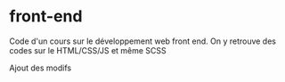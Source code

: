 # front-end

Code d'un cours sur le développement web front end.
On y retrouve des codes sur le HTML/CSS/JS et même SCSS

Ajout des modifs
